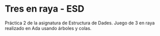 # Tres en raya - ESD
Práctica 2 de la asignatura de Estructura de Dades.
Juego de 3 en raya realizado en Ada usando árboles y colas.
